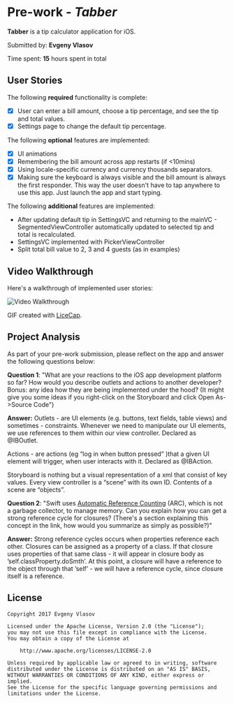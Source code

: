 # Pre-work - *Tabber*

**Tabber** is a tip calculator application for iOS.

Submitted by: **Evgeny Vlasov**

Time spent: **15** hours spent in total

## User Stories

The following **required** functionality is complete:

* [x] User can enter a bill amount, choose a tip percentage, and see the tip and total values.
* [x] Settings page to change the default tip percentage.

The following **optional** features are implemented:
* [x] UI animations
* [x] Remembering the bill amount across app restarts (if <10mins)
* [x] Using locale-specific currency and currency thousands separators.
* [x] Making sure the keyboard is always visible and the bill amount is always the first responder. This way the user doesn't have to tap anywhere to use this app. Just launch the app and start typing.

The following **additional** features are implemented:

- After updating default tip in SettingsVC and returning to the mainVC - SegmentedViewController automatically updated to selected tip and total is recalculated.
- SettingsVC implemented with PickerViewController
- Split total bill value to 2, 3 and 4 guests (as in examples)


## Video Walkthrough 

Here's a walkthrough of implemented user stories:

<img src='https://media.giphy.com/media/xT39D7yXPCGfNBZAuA/giphy.gif' title='Video Walkthrough' width='' alt='Video Walkthrough' />

GIF created with [LiceCap](http://www.cockos.com/licecap/).

## Project Analysis

As part of your pre-work submission, please reflect on the app and answer the following questions below:

**Question 1**: "What are your reactions to the iOS app development platform so far? How would you describe outlets and actions to another developer? Bonus: any idea how they are being implemented under the hood? (It might give you some ideas if you right-click on the Storyboard and click Open As->Source Code")

**Answer:** 
Outlets - are UI elements (e.g. buttons, text fields, table views) and sometimes - constraints. Whenever we need to manipulate our UI elements, we use references to them within our view controller.  Declared as @IBOutlet.

Actions - are actions (eg “log in when button pressed” )that a given UI element will trigger, when user interacts with it. Declared as @IBAction. 

Storyboard is nothing but a visual representation of a xml that consist of key values. Every view controller is a “scene” with its own ID. Contents of a scene are “objects”. 

**Question 2**: "Swift uses [Automatic Reference Counting](https://developer.apple.com/library/content/documentation/Swift/Conceptual/Swift_Programming_Language/AutomaticReferenceCounting.html#//apple_ref/doc/uid/TP40014097-CH20-ID49) (ARC), which is not a garbage collector, to manage memory. Can you explain how you can get a strong reference cycle for closures? (There's a section explaining this concept in the link, how would you summarize as simply as possible?)"

**Answer:** 
Strong reference cycles occurs when properties reference each other. Closures can be assigned as a property of a class. If that closure uses properties of that same class - it will appear in closure body as ’self.classProperty.doSmth’. At this point, a closure will have a reference to the object through that ’self’ - we will have a reference cycle, since closure itself is a reference. 


## License

    Copyright 2017 Evgeny Vlasov

    Licensed under the Apache License, Version 2.0 (the "License");
    you may not use this file except in compliance with the License.
    You may obtain a copy of the License at

        http://www.apache.org/licenses/LICENSE-2.0

    Unless required by applicable law or agreed to in writing, software
    distributed under the License is distributed on an "AS IS" BASIS,
    WITHOUT WARRANTIES OR CONDITIONS OF ANY KIND, either express or implied.
    See the License for the specific language governing permissions and
    limitations under the License.
